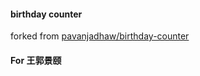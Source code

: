 #### birthday counter

forked from [pavanjadhaw/birthday-counter](https://github.com/pavanjadhaw/birthday-counter)

#### For 王郭景颐
